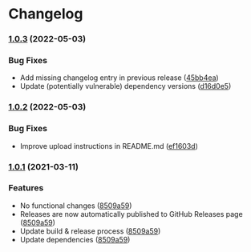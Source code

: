 # Changelog

### [1.0.3](https://www.github.com/fortify-ps/fortify-ssc-parser-burp/compare/v1.0.2...v1.0.3) (2022-05-03)


### Bug Fixes

* Add missing changelog entry in previous release ([45bb4ea](https://www.github.com/fortify-ps/fortify-ssc-parser-burp/commit/45bb4ea7b2470d709c5b4ce70cf7883f7ea857fe))
* Update (potentially vulnerable) dependency versions ([d16d0e5](https://www.github.com/fortify-ps/fortify-ssc-parser-burp/commit/d16d0e533f3ac96704c4b0911853cbb6012fe84c))

### [1.0.2](https://www.github.com/fortify-ps/fortify-ssc-parser-burp/compare/v1.0.1...v1.0.2) (2022-05-03)


### Bug Fixes

* Improve upload instructions in README.md ([ef1603d](https://www.github.com/fortify-ps/fortify-ssc-parser-burp/commit/ef1603d37cbf8853f2e625f96a03455bee737cb4))

### [1.0.1](https://www.github.com/fortify-ps/fortify-ssc-parser-burp/compare/v1.0.1...v1.0.1) (2021-03-11)


### Features

* No functional changes ([8509a59](https://www.github.com/fortify-ps/fortify-ssc-parser-burp/commit/8509a593aebd720dd171654c99ea28ee4d0cd4a2))
* Releases are now automatically published to GitHub Releases page ([8509a59](https://www.github.com/fortify-ps/fortify-ssc-parser-burp/commit/8509a593aebd720dd171654c99ea28ee4d0cd4a2))
* Update build & release process ([8509a59](https://www.github.com/fortify-ps/fortify-ssc-parser-burp/commit/8509a593aebd720dd171654c99ea28ee4d0cd4a2))
* Update dependencies ([8509a59](https://www.github.com/fortify-ps/fortify-ssc-parser-burp/commit/8509a593aebd720dd171654c99ea28ee4d0cd4a2))
